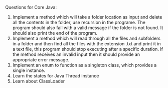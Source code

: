 Questions for Core Java:

1. Implement a method which will take a folder location as input and delete all the contents in the folder, use recursion in the programe. The program should also fail with a valid message if the folder is not found. It should also print the end of the program.
2. Implement a method which will read through all the files and subfolders in a folder and then find all the files with the extension .txt and print it in a text file, this program should stop executing after a specific duration. If the method receives an invalid input then it should provide an appropriate error message.
3. Implement an enum to function as a singleton class, which provides a single instance. 
4. Learn the states for Java Thread instance
5. Learn about ClassLoader
